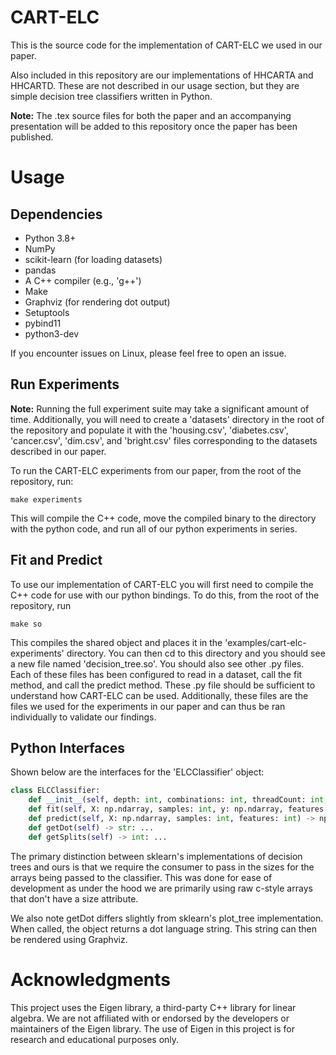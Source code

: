 # CART-ELC

This is the source code for the implementation of CART-ELC we used in our paper.

Also included in this repository are our implementations of HHCARTA and HHCARTD. These are not described in our usage section, but they are simple decision tree classifiers written in Python.

**Note:** The .tex source files for both the paper and an accompanying presentation will be added to this repository once the paper has been published.

# Usage

## Dependencies

- Python 3.8+
- NumPy
- scikit-learn (for loading datasets)
- pandas
- A C++ compiler (e.g., 'g++')
- Make
- Graphviz (for rendering dot output)
- Setuptools
- pybind11
- python3-dev

If you encounter issues on Linux, please feel free to open an issue.

## Run Experiments

**Note:** Running the full experiment suite may take a significant amount of time. Additionally, you will need to create a 'datasets' directory in the root of the repository and populate it with the 'housing.csv', 'diabetes.csv', 'cancer.csv', 'dim.csv', and 'bright.csv' files corresponding to the datasets described in our paper.

To run the CART-ELC experiments from our paper, from the root of the repository, run:

```
make experiments
```

This will compile the C++ code, move the compiled binary to the directory with the python code, and run all of our python experiments in series.

## Fit and Predict

To use our implementation of CART-ELC you will first need to compile the C++ code for use with our python bindings. To do this, from the root of the repository, run 

```
make so
```

This compiles the shared object and places it in the 'examples/cart-elc-experiments' directory. You can then cd to this directory and you should see a new file named 'decision_tree.so'. You should also see other .py files. Each of these files has been configured to read in a dataset, call the fit method, and call the predict method. These .py file should be sufficient to understand how CART-ELC can be used. Additionally, these files are the files we used for the experiments in our paper and can thus be ran individually to validate our findings.

## Python Interfaces

Shown below are the interfaces for the 'ELCClassifier' object:

```python
class ELCClassifier:
    def __init__(self, depth: int, combinations: int, threadCount: int, objectiveFunction: Optional[str] = None) -> None: ...
    def fit(self, X: np.ndarray, samples: int, y: np.ndarray, features: int) -> None: ...
    def predict(self, X: np.ndarray, samples: int, features: int) -> np.ndarray: ...
    def getDot(self) -> str: ...
    def getSplits(self) -> int: ...
```

The primary distinction between sklearn's implementations of decision trees and ours is that we require the consumer to pass in the sizes for the arrays being passed to the classifier. This was done for ease of development as under the hood we are primarily using raw c-style arrays that don't have a size attribute.

We also note getDot differs slightly from sklearn's plot_tree implementation. When called, the object returns a dot language string. This string can then be rendered using Graphviz.


# Acknowledgments

This project uses the Eigen library, a third-party C++ library for linear algebra. We are not affiliated with or endorsed by the developers or maintainers of the Eigen library. The use of Eigen in this project is for research and educational purposes only.
